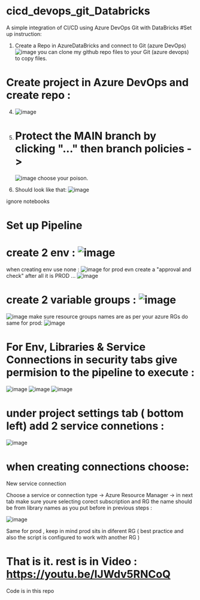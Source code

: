 # cicd_devops_git_Databricks
A simple integration of CI/CD using Azure DevOps Git with DataBricks
#Set up instruction:
1. Create a Repo in AzureDataBricks and connect to Git (azure DevOps)
![image](https://github.com/dubaisolve/cicd_devops_git_Databricks/assets/130452748/68754db7-b90d-4e74-8f5e-925fadde1600)
  you can clone my github repo files to your Git (azure devops) to copy files.
# Create project in Azure DevOps and create repo :
4. ![image](https://github.com/dubaisolve/cicd_devops_git_Databricks/assets/130452748/05bfc36b-b2e0-4795-8991-1d2461c9ed0e)
5. # Protect the MAIN branch by clicking "..." then branch policies ->
   ![image](https://github.com/dubaisolve/cicd_devops_git_Databricks/assets/130452748/a4b995e4-c7d7-411d-a497-e7b2989d3fcc)
   choose your poison.
   
6. Should look like that:
   ![image](https://github.com/dubaisolve/cicd_devops_git_Databricks/assets/130452748/e88258ae-4205-4b7f-b28e-62c0ac14ad2a)

ignore notebooks

# Set up Pipeline
   # create 2 env : ![image](https://github.com/dubaisolve/cicd_devops_git_Databricks/assets/130452748/9cead28b-6e04-4f5f-afcb-be9c68d69c4a)
   when creating env use none : ![image](https://github.com/dubaisolve/cicd_devops_git_Databricks/assets/130452748/66bbb051-a4da-4b36-9798-d2964d0ca43c)
   for prod evn create a "approval and check" after all it is PROD ...
   ![image](https://github.com/dubaisolve/cicd_devops_git_Databricks/assets/130452748/512b3641-671f-48b9-bd3c-2b318b550554)


   # create 2 variable groups : ![image](https://github.com/dubaisolve/cicd_devops_git_Databricks/assets/130452748/786bf438-3715-456b-a7cd-3716ccafd050)
   ![image](https://github.com/dubaisolve/cicd_devops_git_Databricks/assets/130452748/d50bbfbc-31b3-4edf-b497-79a7e5608afa)
   make sure resource groups names are as per your azure RGs
   do same for prod:
   ![image](https://github.com/dubaisolve/cicd_devops_git_Databricks/assets/130452748/36c7d186-b0ef-4528-9f60-7c955c1dcab1)

# For Env, Libraries & Service Connections in security tabs give permision to the pipeline to execute : 
![image](https://github.com/dubaisolve/cicd_devops_git_Databricks/assets/130452748/c04236d5-4f40-42b6-985b-9ecf04b21ab0)
![image](https://github.com/dubaisolve/cicd_devops_git_Databricks/assets/130452748/7b3955a1-733c-4336-8c59-0c97ae1e8b70)
![image](https://github.com/dubaisolve/cicd_devops_git_Databricks/assets/130452748/9d016967-66b2-4917-ad4f-e8cfc0048764)


  # under project settings tab ( bottom left) add 2 service connetions : 
![image](https://github.com/dubaisolve/cicd_devops_git_Databricks/assets/130452748/2228ecfb-3eba-42ee-ad34-ea45dcff15cf)

# when creating connections choose: 
New service connection

Choose a service or connection type -> Azure Resource Manager -> in next tab make sure youre selecting corect subscription and RG
the name should be from library names as you put before in previous steps :

![image](https://github.com/dubaisolve/cicd_devops_git_Databricks/assets/130452748/3bfb461f-1718-413a-9b5b-8f555de87ba9)

Same for prod , keep in mind prod sits in diferent RG ( best practice and also the script is configured to work with another RG )

# That is it. rest is in Video : https://youtu.be/IJWdv5RNCoQ
Code is in this repo


